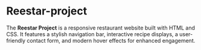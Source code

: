 # Reestar-project
The **Reestar Project** is a responsive restaurant website built with HTML and CSS. It features a stylish navigation bar, interactive recipe displays, a user-friendly contact form, and modern hover effects for enhanced engagement.
